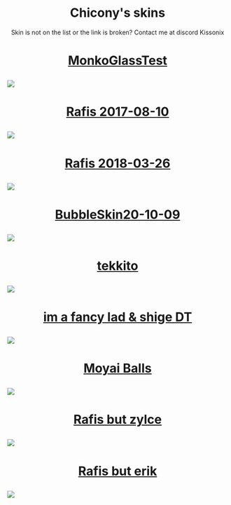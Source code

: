 <h1 align="center">Chicony's skins</h1>
<p align="center">
  Skin is not on the list or the link is broken? Contact me at discord Kissonix
</p>

<!-- Skin template, part to edit are wrapped in ``
<h1>
  <a href="`link to the skin`">
    <p align="center">
      `skin's name`
    </p>
    <img src="`link to the screenshot`"/>
  </a>
</h1>
-->

<h1>
  <a href="https://cdn.discordapp.com/attachments/1077572371004788838/1170710168993026238/MonkoGlassTest.osk?ex=655a07cf&is=654792cf&hm=e064ff61ed171b479df4e222cff023e3b09341649500aedba68dd92f88cafc95&">
    <p align="center">
      MonkoGlassTest
    </p>
    <img src="https://cdn.discordapp.com/attachments/1077572371004788838/1184180898514608289/screenshot150.jpg?ex=658b0967&is=65789467&hm=a1ac158d34f898f94050dd73cd2dc6b777233777f83d0b8ecbc70447cdf332d5&"/>
  </a>
</h1>

<h1>
  <a href="https://cdn.discordapp.com/attachments/614125314154561567/1170720328104816720/Rafis_2017-08-10.osk?ex=655a1145&is=65479c45&hm=a84d13f68e53523b7a398ad227e907700bef658cce02eff15b34b833fe762a82&">
    <p align="center">
      Rafis 2017-08-10
    </p>  
    <img src="https://cdn.discordapp.com/attachments/1077572371004788838/1184180899038888056/screenshot151.jpg?ex=658b0967&is=65789467&hm=52649c4fa9ce4434a1c92f557f713750c76fb6e85d8e30e577fa483ae0620bd2&"/>
  </a>
</h1>

<h1>
  <a href="https://drive.google.com/file/d/1UOW7NN7TWV8CxHpp_KKrKVHyq3WDJ0HN/view?usp=drive_link">
    <p align="center">
      Rafis 2018-03-26
    </p>
    <img src="https://cdn.discordapp.com/attachments/1077572371004788838/1188089625097543782/screenshot001.jpg?ex=659941b0&is=6586ccb0&hm=40240848353b664879b211d972b6785f2ba716450c258d353f6e5eac40745922&"/>
  </a>
</h1>

<h1>
  <a href="https://cdn.discordapp.com/attachments/1077572371004788838/1170721587813687327/BubbleSkin20-10-09.osk?ex=655a1271&is=65479d71&hm=74af508a23001707b1016bf288a2e16452cb68908583148fdf8e0f1529ba38fb&">
    <p align="center">
      BubbleSkin20-10-09
    </p>
    <img src="https://cdn.discordapp.com/attachments/1077572371004788838/1184180899512856616/screenshot152.jpg?ex=658b0967&is=65789467&hm=429f78007ab14096fdacec97b3d606a250c82ccf76d5eb8882e27b2077ede653&"/>
  </a>
</h1>

<h1>
  <a href="https://cdn.discordapp.com/attachments/1077572371004788838/1170724942384472204/tekkito.osk?ex=655a1591&is=6547a091&hm=65035887b0d1c9bd04e50994c79418384480e86f765044e0eac74cf5bf533d2b&">
    <p align="center">
      tekkito
    </p>
    <img src="https://cdn.discordapp.com/attachments/1077572371004788838/1184180899802259476/screenshot153.jpg?ex=658b0967&is=65789467&hm=2fd0b5b6a3bac6edda1b2ff844c42f895192c418b0040785d2bfd1887725d6b7&"/>
  </a>
</h1>

<h1>
  <a href="https://cdn.discordapp.com/attachments/614125314154561567/1170760691792216164/im_a_fancy_lad__shige_DT.osk?ex=655a36dc&is=6547c1dc&hm=9d1e1d478711a325c4357769c2a839fa59fdf25cdf48d6be43fb3d28352bb9ae&">
    <p align="center">
      im a fancy lad & shige DT
    </p>
    <img src="https://cdn.discordapp.com/attachments/1077572371004788838/1184180900121030747/screenshot154.jpg?ex=658b0967&is=65789467&hm=f5669a115a80febcbb440e69a1b3e70a1a08980e99319b70c572b3fb538ace1c&"/>
  </a>
</h1>

<h1>
  <a href="https://cdn.discordapp.com/attachments/1077572371004788838/1176564732006768671/Moyai_Balls.osk?ex=656f544b&is=655cdf4b&hm=d318bcbe38e17f816775ed8496c8d7c84da35971d7ed74568174eec1360426c5&">
    <p align="center">
      Moyai Balls
    </p>
    <img src="https://cdn.discordapp.com/attachments/1077572371004788838/1184180900435599410/screenshot155.jpg?ex=658b0967&is=65789467&hm=9db39ba4b2403ce13ca5ba2bb2028fe04bddec7e48d874d8e129c7e4f4145482&"/>
  </a>
</h1>

<h1>
  <a href="https://drive.google.com/file/d/18tJTqez4uPMFKLjb2y_uhtcZmbq63ITx/view">
    <p align="center">
      Rafis but zylce
    </p>
    <img src="https://cdn.discordapp.com/attachments/1077572371004788838/1184180898061627514/screenshot149.jpg?ex=658b0967&is=65789467&hm=cc3b752e9f027f743fe5fdd5b2345dfe6cc0c036104ae009f082a512ee082f7b&"/>
  </a>
</h1>

<h1>
  <a href="https://drive.google.com/file/d/1-5AOM3k0GOoTLNJqvHoQUQtV8fVC3_Wq/view">
    <p align="center">
      Rafis but erik
    </p>
    <img src="https://cdn.discordapp.com/attachments/1077572371004788838/1193238335100047550/screenshot005.jpg?ex=65abfccc&is=659987cc&hm=6f0080519473b14efa17b4239522454ef3348f6fd4ad8b17436e417c64b2ab40&"/>
  </a>
</h1>
